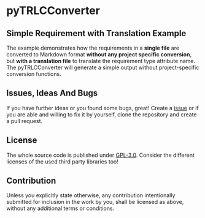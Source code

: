 # pyTRLCConverter <!-- omit in toc -->

## Simple Requirement with Translation Example

The example demonstrates how the requirements in a **single file** are converted to Markdown format **without any project specific conversion**, but **with a translation file** to translate the requirement type attribute name. The pyTRLCConverter will generate a simple output without project-specific conversion functions.

## Issues, Ideas And Bugs

If you have further ideas or you found some bugs, great! Create a [issue](https://github.com/NewTec-GmbH/pyTRLCConverter/issues) or if you are able and willing to fix it by yourself, clone the repository and create a pull request.

## License

The whole source code is published under [GPL-3.0](https://github.com/NewTec-GmbH/pyTRLCConverter/blob/main/LICENSE).
Consider the different licenses of the used third party libraries too!

## Contribution

Unless you explicitly state otherwise, any contribution intentionally submitted for inclusion in the work by you, shall be licensed as above, without any additional terms or conditions.
